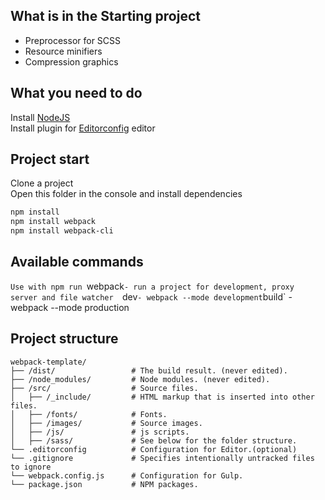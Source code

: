 ## What is in the Starting project

* Preprocessor for SCSS
* Resource minifiers
* Compression graphics



## What you need to do

Install [NodeJS](https://nodejs.org/en/)  
Install plugin for [Editorconfig](http://editorconfig.org) editor 

## Project start

Clone a project  
Open this folder in the console and install dependencies

```bash
npm install
npm install webpack
npm install webpack-cli
```


## Available commands
`Use with npm run
`webpack` - run a project for development, proxy server and file watcher  
`dev` - webpack --mode development
`build`  - webpack --mode production



## Project structure

```
webpack-template/
├── /dist/                 # The build result. (never edited).
├── /node_modules/         # Node modules. (never edited).
├── /src/                  # Source files.
│   ├── /_include/         # HTML markup that is inserted into other files.
│   ├── /fonts/            # Fonts.
│   ├── /images/           # Source images.
│   ├── /js/               # js scripts.
│   ├── /sass/             # See below for the folder structure.
└── .editorconfig          # Configuration for Editor.(optional)
└── .gitignore             # Specifies intentionally untracked files to ignore
└── webpack.config.js      # Configuration for Gulp.
└── package.json           # NPM packages.
```